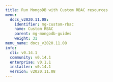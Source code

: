 ```yaml
---
title: Run MongoDB with Custom RBAC resources
menu:
  docs_v2020.11.08:
    identifier: mg-custom-rbac
    name: Custom RBAC
    parent: mg-mongodb-guides
    weight: 31
menu_name: docs_v2020.11.08
info:
  cli: v0.14.1
  community: v0.14.1
  enterprise: v0.1.1
  installer: v0.14.1
  version: v2020.11.08
---
```


